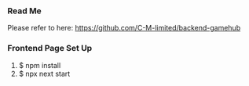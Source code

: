 ### Read Me
Please refer to here: <a href="https://github.com/C-M-limited/backend-gamehub"/>https://github.com/C-M-limited/backend-gamehub</a>

### Frontend Page Set Up
1. $ npm install
2. $ npx next start
